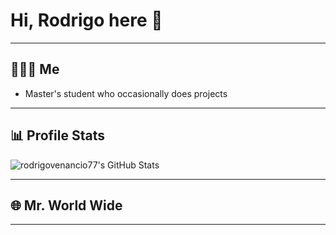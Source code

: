 # Hi, Rodrigo here 👋

---

## 🧑🏻‍💻 Me
* Master's student who occasionally does projects
---

## 📊 Profile Stats

<img src="https://streak-stats.demolab.com?user=rodrigovenancio77&theme=slateorange&hide_border=true" alt="rodrigovenancio77's GitHub Stats" />

---
## 🌐 Mr. World Wide

---

<!--
**rodr
-->
